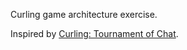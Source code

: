 Curling game architecture exercise.

Inspired by [Curling: Tournament of Chat][CTOC].

[CTOC]: https://joshimuz.itch.io/curling-tournament-of-chat
